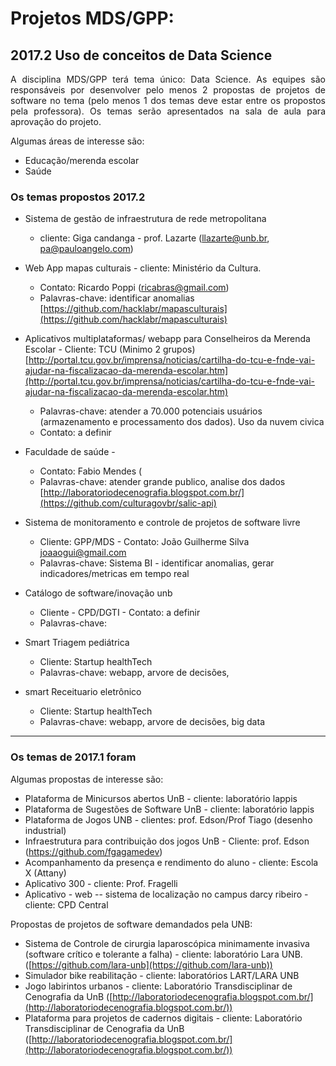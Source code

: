 # Projetos MDS/GPP:

## 2017.2 Uso de conceitos de Data Science

<p align="justify"> A disciplina MDS/GPP terá tema único: Data Science. As equipes são responsáveis por desenvolver pelo menos 2 propostas de projetos de software no tema (pelo menos 1 dos temas deve estar entre os propostos pela professora). Os temas serão apresentados na sala de aula para aprovação do projeto.</p> 

Algumas áreas de interesse são:

*  Educação/merenda escolar
*  Saúde

### Os temas propostos 2017.2
* Sistema de gestão de infraestrutura de rede metropolitana
   - cliente: Giga candanga - prof. Lazarte (llazarte@unb.br, pa@pauloangelo.com)


* Web App mapas culturais - cliente: Ministério da Cultura. 
     - Contato: Ricardo Poppi (ricabras@gmail.com)
     - Palavras-chave: identificar anomalias
[https://github.com/hacklabr/mapasculturais](https://github.com/hacklabr/mapasculturais)

* Aplicativos multiplataformas/ webapp para Conselheiros da Merenda Escolar - Cliente: TCU (Minimo 2 grupos)
[http://portal.tcu.gov.br/imprensa/noticias/cartilha-do-tcu-e-fnde-vai-ajudar-na-fiscalizacao-da-merenda-escolar.htm](http://portal.tcu.gov.br/imprensa/noticias/cartilha-do-tcu-e-fnde-vai-ajudar-na-fiscalizacao-da-merenda-escolar.htm)
     - Palavras-chave: atender a 70.000 potenciais usuários (armazenamento e processamento dos dados). Uso da nuvem civica
     - Contato: a definir

* Faculdade de saúde - 
     - Contato: Fabio Mendes (
     - Palavras-chave: atender grande publico, analise dos dados
[http://laboratoriodecenografia.blogspot.com.br/](https://github.com/culturagovbr/salic-api)

* Sistema de monitoramento e controle de projetos de software livre
  - Cliente: GPP/MDS - Contato: João Guilherme Silva <joaaogui@gmail.com>
  - Palavras-chave: Sistema BI - identificar anomalias, gerar indicadores/metricas em tempo real

* Catálogo de software/inovação unb
  - Cliente - CPD/DGTI - Contato: a definir
  - Palavras-chave: 

* Smart Triagem pediátrica
  - Cliente:  Startup healthTech
  - Palavras-chave: webapp, arvore de decisões, 

* smart Receituario eletrônico 
  - Cliente:  Startup healthTech
  - Palavras-chave: webapp, arvore de decisões, big data

***

### Os temas de 2017.1 foram
Algumas propostas de interesse são:

* Plataforma de Minicursos abertos UnB -  cliente: laboratório lappis
* Plataforma de Sugestões de Software UnB - cliente: laboratório lappis 
* Plataforma de Jogos UNB - clientes: prof. Edson/Prof Tiago (desenho industrial)
* Infraestrutura para contribuição dos jogos UnB - Cliente: prof. Edson (https://github.com/fgagamedev)
* Acompanhamento da presença e rendimento do aluno - cliente: Escola X (Attany)
* Aplicativo 300 -  cliente: Prof. Fragelli
* Aplicativo - web -- sistema de localização no campus darcy ribeiro - cliente: CPD Central 

Propostas de projetos de software demandados pela UNB:

* Sistema de Controle de cirurgia laparoscópica minimamente invasiva (software crítico e tolerante a falha) - cliente: laboratório Lara UNB. ([https://github.com/lara-unb](https://github.com/lara-unb))
* Simulador bike reabilitação - cliente: laboratórios LART/LARA UNB
* Jogo labirintos urbanos - cliente:  Laboratório Transdisciplinar de Cenografia da UnB ([http://laboratoriodecenografia.blogspot.com.br/](http://laboratoriodecenografia.blogspot.com.br/))
* Plataforma para projetos de cadernos digitais - cliente:  Laboratório Transdisciplinar de Cenografia da UnB ([http://laboratoriodecenografia.blogspot.com.br/](http://laboratoriodecenografia.blogspot.com.br/))


